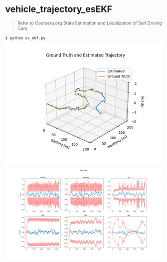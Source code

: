# vehicle_trajectory_esEKF
> Refer to Coursera.org State Estimation and Localization of Self Driving Cars

```
$ python es_ekf.py
```
![Alt text](/img/Estimate.png)

![Alt text](/img/Error.png)
